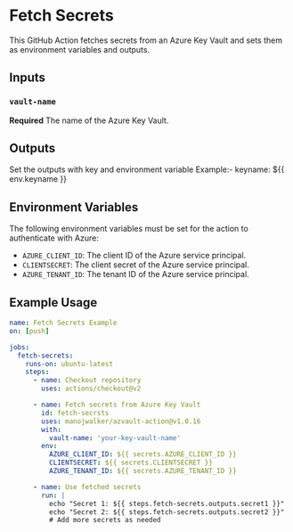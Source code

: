 # Fetch Secrets

This GitHub Action fetches secrets from an Azure Key Vault and sets them as environment variables and outputs.

## Inputs

### `vault-name`

**Required** The name of the Azure Key Vault.

## Outputs

Set the outputs with key and environment variable
Example:-
keyname: ${{ env.keyname }}
## Environment Variables

The following environment variables must be set for the action to authenticate with Azure:

- `AZURE_CLIENT_ID`: The client ID of the Azure service principal.
- `CLIENTSECRET`: The client secret of the Azure service principal.
- `AZURE_TENANT_ID`: The tenant ID of the Azure service principal.

## Example Usage

```yaml
name: Fetch Secrets Example
on: [push]

jobs:
  fetch-secrets:
    runs-on: ubuntu-latest
    steps:
      - name: Checkout repository
        uses: actions/checkout@v2

      - name: Fetch secrets from Azure Key Vault
        id: fetch-secrsts
        uses: manojwalker/azvault-action@v1.0.16
        with:
          vault-name: 'your-key-vault-name'
        env:
          AZURE_CLIENT_ID: ${{ secrets.AZURE_CLIENT_ID }}
          CLIENTSECRET: ${{ secrets.CLIENTSECRET }}
          AZURE_TENANT_ID: ${{ secrets.AZURE_TENANT_ID }}

      - name: Use fetched secrets
        run: |
          echo "Secret 1: ${{ steps.fetch-secrets.outputs.secret1 }}"
          echo "Secret 2: ${{ steps.fetch-secrets.outputs.secret2 }}"
          # Add more secrets as needed
